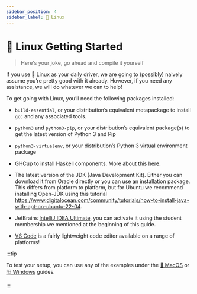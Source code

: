 ```yaml
---
sidebar_position: 4
sidebar_label: 🐧 Linux
---
```


# 🐧 Linux Getting Started

> Here's your joke, go ahead and compile it yourself

If you use 🐧 Linux as your daily driver, we are going to (possibly) naively assume you’re pretty good with it already.
However, if you need any assistance, we will do whatever we can to help!

To get going with Linux, you’ll need the following packages installed:

- `build-essential`, or your distribution’s equivalent metapackage to install `gcc` and any associated tools.

- `python3` and `python3-pip`, or your distribution’s equivalent package(s) to get the latest version of Python 3 and
  Pip

- `python3-virtualenv`, or your distribution’s Python 3 virtual environment package

- GHCup to install Haskell components. More about this [here](https://www.haskell.org/ghcup/).

- The latest version of the JDK (Java Development Kit). Either you can download it from Oracle directly or you can use an
  installation package. This differs from platform to platform, but for Ubuntu we recommend installing Open-JDK using this
  tutorial https://www.digitalocean.com/community/tutorials/how-to-install-java-with-apt-on-ubuntu-22-04.

- JetBrains [IntelliJ IDEA Ultimate](https://www.jetbrains.com/idea/download/#section=linux), you can activate it
  using the student membership we mentioned at the beginning of this guide.

- [VS Code](https://code.visualstudio.com) is a fairly lightweight code editor available on a range of platforms!

:::tip

To test your setup, you can use any of the examples under the [🍎 MacOS](/docs/set-up-environment/macos) or [🪟 Windows](/docs/set-up-environment/windows) guides.

:::
